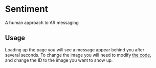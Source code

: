 # Sentiment
A human approach to AR messaging

## Usage

Loading up the page you will see a message appear behind you after several seconds. To change the image you will need to modify [the code](https://github.com/CPSC-581-F2022-Group/Sentiment/blob/main/index.html#L255), and change the ID to the image you want to show up.
